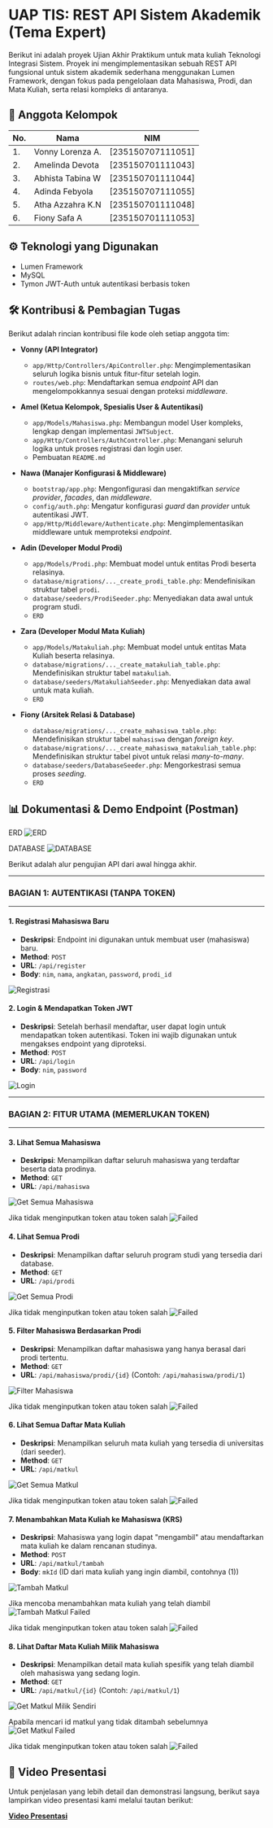 # UAP TIS: REST API Sistem Akademik (Tema Expert)

Berikut ini adalah proyek Ujian Akhir Praktikum untuk mata kuliah Teknologi Integrasi Sistem. Proyek ini mengimplementasikan sebuah REST API fungsional untuk sistem akademik sederhana menggunakan Lumen Framework, dengan fokus pada pengelolaan data Mahasiswa, Prodi, dan Mata Kuliah, serta relasi kompleks di antaranya.

## 👥 Anggota Kelompok

| No. | Nama | NIM |
| --- | --- | --- |
| 1. | Vonny Lorenza A. | [235150707111051] |
| 2. | Amelinda Devota | [235150701111043] |
| 3. | Abhista Tabina W | [235150701111044] |
| 4. | Adinda Febyola | [235150707111055] |
| 5. | Atha Azzahra K.N | [235150701111048] |
| 6. | Fiony Safa A | [235150701111053] |

## ⚙️ Teknologi yang Digunakan
* Lumen Framework 
* MySQL
* Tymon JWT-Auth untuk autentikasi berbasis token


## 🛠️ Kontribusi & Pembagian Tugas
Berikut adalah rincian kontribusi file kode oleh setiap anggota tim:

* **Vonny (API Integrator)**
    * `app/Http/Controllers/ApiController.php`: Mengimplementasikan seluruh logika bisnis untuk fitur-fitur setelah login.
    * `routes/web.php`: Mendaftarkan semua *endpoint* API dan mengelompokkannya sesuai dengan proteksi *middleware*.

* **Amel (Ketua Kelompok, Spesialis User & Autentikasi)**
    * `app/Models/Mahasiswa.php`: Membangun model User kompleks, lengkap dengan implementasi `JWTSubject`.
    * `app/Http/Controllers/AuthController.php`: Menangani seluruh logika untuk proses registrasi dan login user.
    * Pembuatan `README.md`

* **Nawa (Manajer Konfigurasi & Middleware)**
    * `bootstrap/app.php`: Mengonfigurasi dan mengaktifkan *service provider*, *facades*, dan *middleware*.
    * `config/auth.php`: Mengatur konfigurasi *guard* dan *provider* untuk autentikasi JWT.
    * `app/Http/Middleware/Authenticate.php`: Mengimplementasikan middleware untuk memproteksi *endpoint*.

* **Adin (Developer Modul Prodi)**
    * `app/Models/Prodi.php`: Membuat model untuk entitas Prodi beserta relasinya.
    * `database/migrations/..._create_prodi_table.php`: Mendefinisikan struktur tabel `prodi`.
    * `database/seeders/ProdiSeeder.php`: Menyediakan data awal untuk program studi.
    * `ERD`

* **Zara (Developer Modul Mata Kuliah)**
    * `app/Models/Matakuliah.php`: Membuat model untuk entitas Mata Kuliah beserta relasinya.
    * `database/migrations/..._create_matakuliah_table.php`: Mendefinisikan struktur tabel `matakuliah`.
    * `database/seeders/MatakuliahSeeder.php`: Menyediakan data awal untuk mata kuliah.
    * `ERD`

* **Fiony (Arsitek Relasi & Database)**
    * `database/migrations/..._create_mahasiswa_table.php`: Mendefinisikan struktur tabel `mahasiswa` dengan *foreign key*.
    * `database/migrations/..._create_mahasiswa_matakuliah_table.php`: Mendefinisikan struktur tabel pivot untuk relasi *many-to-many*.
    * `database/seeders/DatabaseSeeder.php`: Mengorkestrasi semua proses *seeding*.
    * `ERD`

## 📊 Dokumentasi & Demo Endpoint (Postman)

ERD 
![ERD](assets/ERD.png)

DATABASE
![DATABASE](assets/DATABASE.png)

Berikut adalah alur pengujian API dari awal hingga akhir.

---
### **BAGIAN 1: AUTENTIKASI (TANPA TOKEN)**
---

#### 1. Registrasi Mahasiswa Baru
* **Deskripsi**: Endpoint ini digunakan untuk membuat user (mahasiswa) baru.
* **Method**: `POST`
* **URL**: `/api/register`
* **Body**: `nim`, `nama`, `angkatan`, `password`, `prodi_id`

![Registrasi](assets/01-register.png)

#### 2. Login & Mendapatkan Token JWT
* **Deskripsi**: Setelah berhasil mendaftar, user dapat login untuk mendapatkan token autentikasi. Token ini wajib digunakan untuk mengakses endpoint yang diproteksi.
* **Method**: `POST`
* **URL**: `/api/login`
* **Body**: `nim`, `password`

![Login](passets/02-login.png)

---
### **BAGIAN 2: FITUR UTAMA (MEMERLUKAN TOKEN)**
---

#### 3. Lihat Semua Mahasiswa
* **Deskripsi**: Menampilkan daftar seluruh mahasiswa yang terdaftar beserta data prodinya.
* **Method**: `GET`
* **URL**: `/api/mahasiswa`

![Get Semua Mahasiswa](assets/03-get-mahasiswa.png)

Jika tidak menginputkan token atau token salah
![Failed](assets/get-mahasiswa-failed-token.png)

#### 4. Lihat Semua Prodi
* **Deskripsi**: Menampilkan daftar seluruh program studi yang tersedia dari database.
* **Method**: `GET`
* **URL**: `/api/prodi`

![Get Semua Prodi](/assets/04-get-prodi.png)

Jika tidak menginputkan token atau token salah
![Failed](assets/get-prodi-failed-token.png)

#### 5. Filter Mahasiswa Berdasarkan Prodi
* **Deskripsi**: Menampilkan daftar mahasiswa yang hanya berasal dari prodi tertentu.
* **Method**: `GET`
* **URL**: `/api/mahasiswa/prodi/{id}` (Contoh: `/api/mahasiswa/prodi/1`)

![Filter Mahasiswa](assets/05-filter-mahasiswa.png)

Jika tidak menginputkan token atau token salah
![Failed](assets/filter-mahasiswa-failed-token.png)

#### 6. Lihat Semua Daftar Mata Kuliah
* **Deskripsi**: Menampilkan seluruh mata kuliah yang tersedia di universitas (dari seeder).
* **Method**: `GET`
* **URL**: `/api/matkul`

![Get Semua Matkul](assets/06-get-matkul.png)

Jika tidak menginputkan token atau token salah
![Failed](assets/get-matkul-failed-token.png)

#### 7. Menambahkan Mata Kuliah ke Mahasiswa (KRS)
* **Deskripsi**: Mahasiswa yang login dapat "mengambil" atau mendaftarkan mata kuliah ke dalam rencanan studinya.
* **Method**: `POST`
* **URL**: `/api/matkul/tambah`
* **Body**: `mkId` (ID dari mata kuliah yang ingin diambil, contohnya (1))

![Tambah Matkul](assets/07-tambah-matkul.png)

Jika mencoba menambahkan mata kuliah yang telah diambil
![Tambah Matkul Failed](assets/tambah-matkul-failed.png)

Jika tidak menginputkan token atau token salah
![Failed](assets/tambah-matkul-failed-token.png)

#### 8. Lihat Daftar Mata Kuliah Milik Mahasiswa
* **Deskripsi**: Menampilkan detail mata kuliah spesifik yang telah diambil oleh mahasiswa yang sedang login.
* **Method**: `GET`
* **URL**: `/api/matkul/{id}` (Contoh: `/api/matkul/1`)

![Get Matkul Milik Sendiri](assets/08-get-matkul-by-id.png)

Apabila mencari id matkul yang tidak ditambah sebelumnya
![Get Matkul Failed](assets/get-matkul-by-id-failed.png)

Jika tidak menginputkan token atau token salah
![Failed](assets/get-matkul-by-id-failed-token.png)

## 🎥 Video Presentasi
Untuk penjelasan yang lebih detail dan demonstrasi langsung, berikut saya lampirkan video presentasi kami melalui tautan berikut:

**[Video Presentasi](https://drive.google.com/drive/folders/1AFExNi6jHWsZeu-HGSGa3gtHtMa7xb-N?usp=sharing)**
